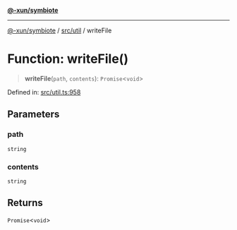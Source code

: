 [**@-xun/symbiote**](../../../README.md)

***

[@-xun/symbiote](../../../README.md) / [src/util](../README.md) / writeFile

# Function: writeFile()

> **writeFile**(`path`, `contents`): `Promise`\<`void`\>

Defined in: [src/util.ts:958](https://github.com/Xunnamius/symbiote/blob/510118102ef530d135a286522a7a776ec12a8a72/src/util.ts#L958)

## Parameters

### path

`string`

### contents

`string`

## Returns

`Promise`\<`void`\>
